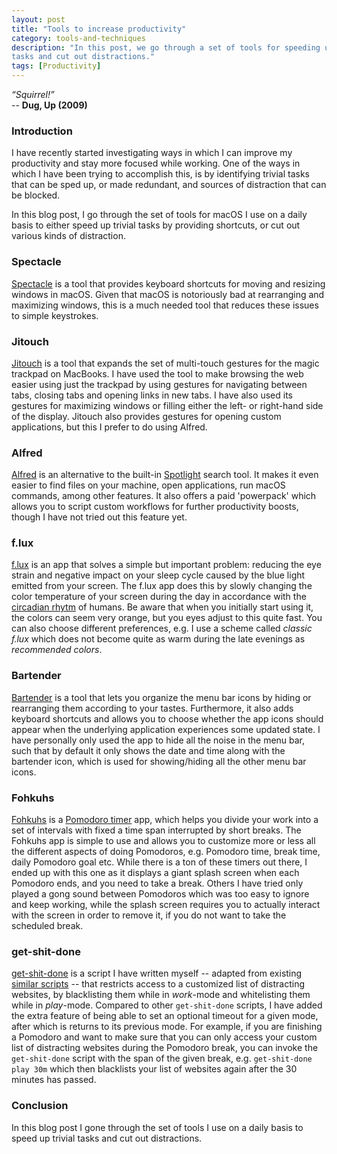 ```yaml
---
layout: post
title: "Tools to increase productivity"
category: tools-and-techniques
description: "In this post, we go through a set of tools for speeding up trivial
tasks and cut out distractions."
tags: [Productivity]
---
```


*“Squirrel!”*<br/>
-- **Dug, Up (2009)**

### Introduction

I have recently started investigating ways in which I can improve my
productivity and stay more focused while working. One of the ways in which I
have been trying to accomplish this, is by identifying trivial tasks that can be
sped up, or made redundant, and sources of distraction that can be blocked.

In this blog post, I go through the set of tools for macOS I use on a daily
basis to either speed up trivial tasks by providing shortcuts, or cut out
various kinds of distraction.

### Spectacle

[Spectacle](https://www.spectacleapp.com/) is a tool that provides keyboard
shortcuts for moving and resizing windows in macOS. Given that macOS is
notoriously bad at rearranging and maximizing windows, this is a much needed
tool that reduces these issues to simple keystrokes.

### Jitouch

[Jitouch](http://www.jitouch.com/) is a tool that expands the set of multi-touch
gestures for the magic trackpad on MacBooks. I have used the tool to make
browsing the web easier using just the trackpad by using gestures for navigating
between tabs, closing tabs and opening links in new tabs. I have also used its
gestures for maximizing windows or filling either the left- or right-hand side
of the display. Jitouch also provides gestures for opening custom applications,
but this I prefer to do using Alfred.

### Alfred

[Alfred](https://www.alfredapp.com/) is an alternative to the
built-in [Spotlight](https://en.wikipedia.org/wiki/Spotlight_(software)) search
tool. It makes it even easier to find files on your machine, open applications,
run macOS commands, among other features. It also offers a paid 'powerpack'
which allows you to script custom workflows for further productivity boosts,
though I have not tried out this feature yet.

### f.lux

[f.lux](https://justgetflux.com/) is an app that solves a simple but important
problem: reducing the eye strain and negative impact on your sleep cycle caused
by the blue light emitted from your screen. The f.lux app does this by slowly
changing the color temperature of your screen during the day in accordance with
the [circadian rhytm](https://en.wikipedia.org/wiki/Circadian_rhythm) of humans.
Be aware that when you initially start using it, the colors can seem very
orange, but you eyes adjust to this quite fast. You can also choose different
preferences, e.g. I use a scheme called *classic f.lux* which does not become
quite as warm during the late evenings as *recommended colors*.

### Bartender

[Bartender](https://www.macbartender.com/) is a tool that lets you organize the
menu bar icons by hiding or rearranging them according to your
tastes. Furthermore, it also adds keyboard shortcuts and allows you to choose
whether the app icons should appear when the underlying application experiences
some updated state. I have personally only used the app to hide all the noise in
the menu bar, such that by default it only shows the date and time along with
the bartender icon, which is used for showing/hiding all the other menu bar
icons.

### Fohkuhs

[Fohkuhs](http://www.fohkuhs.com/) is
a [Pomodoro timer](https://en.wikipedia.org/wiki/Pomodoro_Technique) app, which
helps you divide your work into a set of intervals with fixed a time span
interrupted by short breaks. The Fohkuhs app is simple to use and allows you to
customize more or less all the different aspects of doing Pomodoros,
e.g. Pomodoro time, break time, daily Pomodoro goal etc. While there is a ton of
these timers out there, I ended up with this one as it displays a giant splash
screen when each Pomodoro ends, and you need to take a break. Others I have
tried only played a gong sound between Pomodoros which was too easy to ignore
and keep working, while the splash screen requires you to actually interact with
the screen in order to remove it, if you do not want to take the scheduled
break.

### get-shit-done

[get-shit-done](https://github.com/dragonwasrobot/get-shit-done) is a script I
have written myself -- adapted from
existing [similar scripts](https://gitlab.esy.fun/yogsototh/get-shit-done) --
that restricts access to a customized list of distracting websites, by
blacklisting them while in *work*-mode and whitelisting them while in
*play*-mode. Compared to other `get-shit-done` scripts, I have added the extra
feature of being able to set an optional timeout for a given mode, after which
is returns to its previous mode. For example, if you are finishing a Pomodoro
and want to make sure that you can only access your custom list of distracting
websites during the Pomodoro break, you can invoke the `get-shit-done` script
with the span of the given break, e.g. `get-shit-done play 30m` which then
blacklists your list of websites again after the 30 minutes has passed.

### Conclusion

In this blog post I gone through the set of tools I use on a daily basis to
speed up trivial tasks and cut out distractions.
